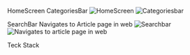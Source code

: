 HomeScreen                                                                                     CategoriesBar
![HomeScreen](https://github.com/user-attachments/assets/2389c09a-75b4-4e07-901f-e30d68c9cb1e)  ![Categoriesbar](https://github.com/user-attachments/assets/c9a669bc-57da-45b9-a921-09375e26242f)

SearchBar                                                                                      Navigates to Article page in web 
![Searchbar](https://github.com/user-attachments/assets/dadbcb91-2a00-49b4-b5af-1441b0a27e94)   ![Navigates to article page in web](https://github.com/user-attachments/assets/e83aceb4-7a47-479d-a4db-c0dc225ddc9f)

Teck Stack

